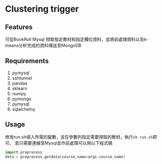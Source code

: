 # Clustering trigger
## Features
可從BookRoll Mysql 撈取指定教材和指定欄位資料，並將前處理資料以及k-means分析完成的資料傳送至MongoDB
## Requirements
1. pymysql
2. sshtunnel
3. pandas
4. sklearn
5. numpy
6. pymongo
7. pymysql
8. sqlalchemy
## Usage
修改run.sh填入所需的變數，並在參數列指定需要撈取的教材，執行`sh run.sh`即可，
若只需要連線至Mysql並作前處理可以用以下程式碼
```python
import preprocess
data = preprocess.getdata(course_name=args.course_name)
```
